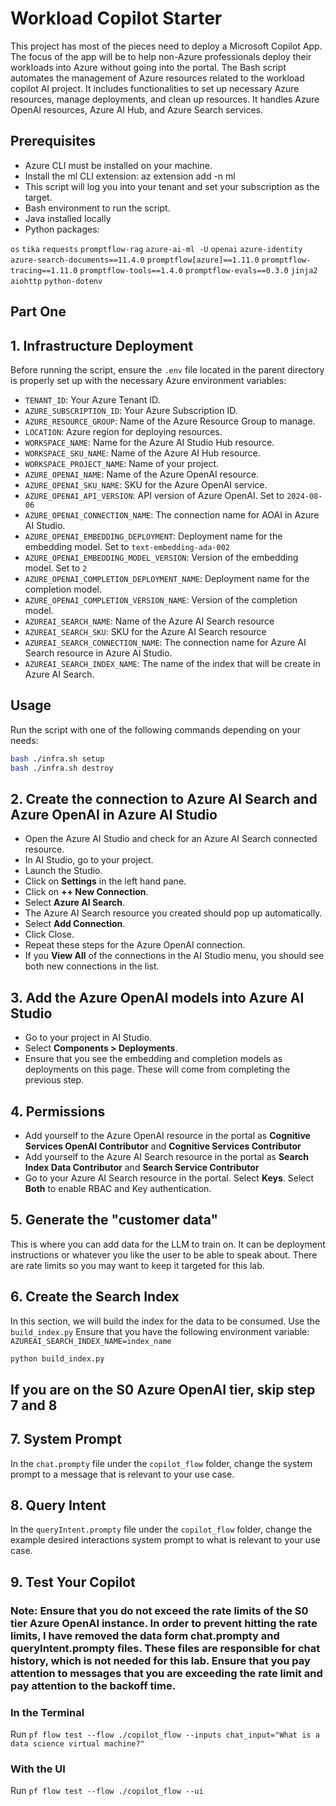 # Workload Copilot Starter

This project has most of the pieces need to deploy a Microsoft Copilot App. The focus of the app will be to help non-Azure professionals deploy their workloads into Azure without going into the portal.
The Bash script automates the management of Azure resources related to the workload copilot AI project. It includes functionalities to set up necessary Azure resources, manage deployments, and clean up resources. It handles Azure OpenAI resources, Azure AI Hub, and Azure Search services.

## Prerequisites

- Azure CLI must be installed on your machine.
- Install the ml CLI extension: az extension add -n ml
- This script will log you into your tenant and set your subscription as the target.
- Bash environment to run the script.
- Java installed locally
- Python packages:

`os`
`tika`
`requests`
`promptflow-rag`
`azure-ai-ml -U`
`openai`
`azure-identity`
`azure-search-documents==11.4.0`
`promptflow[azure]==1.11.0`
`promptflow-tracing==1.11.0`
`promptflow-tools==1.4.0`
`promptflow-evals==0.3.0`
`jinja2`
`aiohttp`
`python-dotenv`

## Part One

## 1. Infrastructure Deployment

Before running the script, ensure the `.env` file located in the parent directory is properly set up with the necessary Azure environment variables:

- `TENANT_ID`: Your Azure Tenant ID.
- `AZURE_SUBSCRIPTION_ID`: Your Azure Subscription ID.
- `AZURE_RESOURCE_GROUP`: Name of the Azure Resource Group to manage.
- `LOCATION`: Azure region for deploying resources.
- `WORKSPACE_NAME`: Name for the Azure AI Studio Hub resource.
- `WORKSPACE_SKU_NAME`: Name of the Azure AI Hub resource.
- `WORKSPACE_PROJECT_NAME`: Name of your project.
- `AZURE_OPENAI_NAME`: Name of the Azure OpenAI resource.
- `AZURE_OPENAI_SKU_NAME`: SKU for the Azure OpenAI service.
- `AZURE_OPENAI_API_VERSION`: API version of Azure OpenAI. Set to `2024-08-06`
- `AZURE_OPENAI_CONNECTION_NAME`: The connection name for AOAI in Azure AI Studio.
- `AZURE_OPENAI_EMBEDDING_DEPLOYMENT`: Deployment name for the embedding model. Set to `text-embedding-ada-002`
- `AZURE_OPENAI_EMBEDDING_MODEL_VERSION`: Version of the embedding model. Set to `2`
- `AZURE_OPENAI_COMPLETION_DEPLOYMENT_NAME`: Deployment name for the completion model.
- `AZURE_OPENAI_COMPLETION_VERSION_NAME`: Version of the completion model.
- `AZUREAI_SEARCH_NAME`: Name of the Azure AI Search resource
- `AZUREAI_SEARCH_SKU`: SKU for the Azure AI Search resource
- `AZUREAI_SEARCH_CONNECTION_NAME`: The connection name for Azure AI Search resource in Azure AI Studio.
- `AZUREAI_SEARCH_INDEX_NAME`: The name of the index that will be create in Azure AI Search.

## Usage

Run the script with one of the following commands depending on your needs:

```bash
bash ./infra.sh setup
bash ./infra.sh destroy
```

## 2. Create the connection to Azure AI Search and Azure OpenAI in Azure AI Studio

- Open the Azure AI Studio and check for an Azure AI Search connected resource.
- In AI Studio, go to your project.
- Launch the Studio.
- Click on **Settings** in the left hand pane.
- Click on **++ New Connection**.
- Select **Azure AI Search**.
- The Azure AI Search resource you created should pop up automatically.
- Select **Add Connection**.
- Click Close.
- Repeat these steps for the Azure OpenAI connection.
- If you **View All** of the connections in the AI Studio menu, you should see both new connections in the list.

## 3. Add the Azure OpenAI models into Azure AI Studio

- Go to your project in AI Studio.
- Select **Components > Deployments**.
- Ensure that you see the embedding and completion models as deployments on this page. These will come from completing the previous step.

## 4. Permissions

- Add yourself to the Azure OpenAI resource in the portal as **Cognitive Services OpenAI Contributor** and **Cognitive Services Contributor**
- Add yourself to the Azure AI Search resource in the portal as **Search Index Data Contributor** and **Search Service Contributor**
- Go to your Azure AI Search resource in the portal. Select **Keys**. Select **Both** to enable RBAC and Key authentication.

## 5. Generate the "customer data"

This is where you can add data for the LLM to train on. It can be deployment instructions or whatever you like the user to be able to speak about. There are rate limits so you may want to keep it targeted for this lab.

## 6. Create the Search Index

In this section, we will build the index for the data to be consumed. Use the `build_index.py` Ensure that you have the following environment variable: `AZUREAI_SEARCH_INDEX_NAME=index_name`

``` bash
python build_index.py
```

## **If you are on the S0 Azure OpenAI tier, skip step 7 and 8**

## 7. System Prompt

In the `chat.prompty` file under the `copilot_flow` folder, change the system prompt to a message that is relevant to your use case.

## 8. Query Intent

In the `queryIntent.prompty` file under the `copilot_flow` folder, change the example desired interactions system prompt to what is relevant to your use case.

## 9. Test Your Copilot

### Note: Ensure that you do not exceed the rate limits of the S0 tier Azure OpenAI instance. In order to prevent hitting the rate limits, I have removed the data form chat.prompty and queryIntent.prompty files. These files are responsible for chat history, which is not needed for this lab. Ensure that you pay attention to messages that you are exceeding the rate limit and pay attention to the backoff time.

### In the Terminal

Run `pf flow test --flow ./copilot_flow --inputs chat_input="What is a data science virtual machine?"`

### With the UI

Run `pf flow test --flow ./copilot_flow --ui`